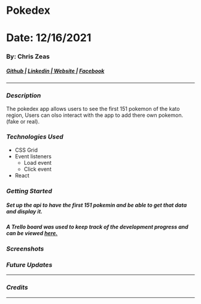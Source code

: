# Pokedex
# Date: 12/16/2021 #
### By: Chris Zeas
##### [Github |](https://github.com/chriszc97) [Linkedin | ](https://www.linkedin.com/in/christopher-zeas-8929691b1/) [ Website |]() [ Facebook]()
***
### ***Description***
The pokedex app allows users to see the first 151 pokemon of the kato region, Users can olso interact with the app to add there own pokemon. (fake or real).
### ***Technologies Used***
* CSS Grid
* Event listeners
    * Load event
    * Click event
* React
### ***Getting Started***
##### Set up the api to have the first 151 pokemin and be able to get that data and display it. 
##### A Trello board was used to keep track of the development progress and can be viewed [here.](https://trello.com/b/E17uenko/requirements)
### ***Screenshots***

### ***Future Updates***

***

### ***Credits***

***
